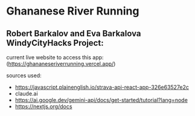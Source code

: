 # Ghananese River Running
## Robert Barkalov and Eva Barkalova WindyCityHacks Project:
current live website to access this app: (https://ghananeseriverrunning.vercel.app/)

sources used:
* https://javascript.plainenglish.io/strava-api-react-app-326e63527e2c
* claude.ai
* https://ai.google.dev/gemini-api/docs/get-started/tutorial?lang=node
* https://nextjs.org/docs
